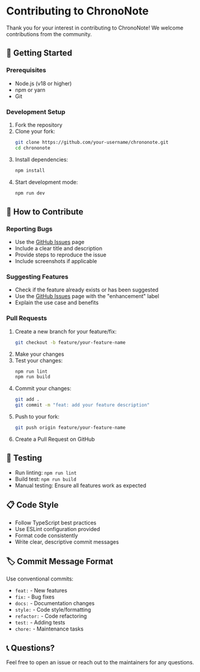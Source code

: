 # Contributing to ChronoNote

Thank you for your interest in contributing to ChronoNote! We welcome contributions from the community.

## 🚀 Getting Started

### Prerequisites
- Node.js (v18 or higher)
- npm or yarn
- Git

### Development Setup
1. Fork the repository
2. Clone your fork:
   ```bash
   git clone https://github.com/your-username/chrononote.git
   cd chrononote
   ```
3. Install dependencies:
   ```bash
   npm install
   ```
4. Start development mode:
   ```bash
   npm run dev
   ```

## 📝 How to Contribute

### Reporting Bugs
- Use the [GitHub Issues](https://github.com/your-username/chrononote/issues) page
- Include a clear title and description
- Provide steps to reproduce the issue
- Include screenshots if applicable

### Suggesting Features
- Check if the feature already exists or has been suggested
- Use the [GitHub Issues](https://github.com/your-username/chrononote/issues) page with the "enhancement" label
- Explain the use case and benefits

### Pull Requests
1. Create a new branch for your feature/fix:
   ```bash
   git checkout -b feature/your-feature-name
   ```
2. Make your changes
3. Test your changes:
   ```bash
   npm run lint
   npm run build
   ```
4. Commit your changes:
   ```bash
   git add .
   git commit -m "feat: add your feature description"
   ```
5. Push to your fork:
   ```bash
   git push origin feature/your-feature-name
   ```
6. Create a Pull Request on GitHub

## 🧪 Testing

- Run linting: `npm run lint`
- Build test: `npm run build`
- Manual testing: Ensure all features work as expected

## 📋 Code Style

- Follow TypeScript best practices
- Use ESLint configuration provided
- Format code consistently
- Write clear, descriptive commit messages

## 🏷️ Commit Message Format

Use conventional commits:
- `feat:` - New features
- `fix:` - Bug fixes
- `docs:` - Documentation changes
- `style:` - Code style/formatting
- `refactor:` - Code refactoring
- `test:` - Adding tests
- `chore:` - Maintenance tasks

## 📞 Questions?

Feel free to open an issue or reach out to the maintainers for any questions.
